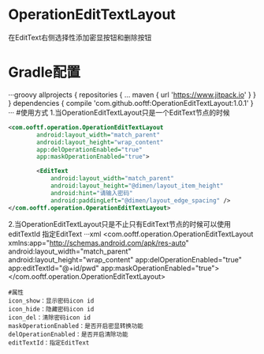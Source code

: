 # OperationEditTextLayout
在EditText右侧选择性添加密显按钮和删除按钮
# Gradle配置
···groovy
allprojects {
		repositories {
			...
			maven { url 'https://www.jitpack.io' }
		}
}
dependencies {
		compile 'com.github.ooftf:OperationEditTextLayout:1.0.1'
}
···
#使用方式
1.当OperationEditTextLayout只是一个EditText节点的时候
```xml
<com.ooftf.operation.OperationEditTextLayout
        android:layout_width="match_parent"
        android:layout_height="wrap_content"
        app:delOperationEnabled="true"
        app:maskOperationEnabled="true">

        <EditText
            android:layout_width="match_parent"
            android:layout_height="@dimen/layout_item_height"
            android:hint="请输入密码"
            android:paddingLeft="@dimen/layout_edge_spacing" />
</com.ooftf.operation.OperationEditTextLayout>
```
2.当OperationEditTextLayout只是不止只有EditText节点的时候可以使用 editTextId 指定EditText
···xml
<com.ooftf.operation.OperationEditTextLayout
        xmlns:app="http://schemas.android.com/apk/res-auto"
        android:layout_width="match_parent"
        android:layout_height="wrap_content"
        app:delOperationEnabled="true"
        app:editTextId="@+id/pwd"
        app:maskOperationEnabled="true">
        <LinearLayout
            android:layout_width="match_parent"
            android:layout_height="wrap_content">
            <EditText
                android:id="@+id/pwd"
                android:layout_width="match_parent"
                android:layout_height="@dimen/layout_item_height"
                android:hint="请输入密码"
                android:paddingLeft="@dimen/layout_edge_spacing" />
        </LinearLayout>
</com.ooftf.operation.OperationEditTextLayout>
```
#属性
icon_show：显示密码icon id
icon_hide：隐藏密码icon id
icon_del：清除密码icon id
maskOperationEnabled：是否开启密显转换功能
delOperationEnabled：是否开启清除功能
editTextId：指定EditText

